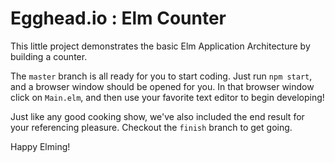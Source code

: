 # Egghead.io : Elm Counter

This little project demonstrates the basic Elm Application Architecture by building a counter.

The `master` branch is all ready for you to start coding. Just run `npm start`, and a browser window should be opened for you. In that browser window click on `Main.elm`, and then use your favorite text editor to begin developing!

Just like any good cooking show, we've also included the end result for your referencing pleasure. Checkout the `finish` branch to get going.

Happy Elming!

